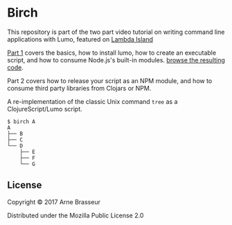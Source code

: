 # Birch

This repository is part of the two part video tutorial on writing command line applications with Lumo, featured on [Lambda Island](https://lambdaisland.com)

[Part 1](https://lambdaisland.com/episodes/building-cli-apps-with-lumo-part-1) covers the basics, how to install lumo, how to create an executable script, and how to consume Node.js's built-in modules. [browse the resulting code](https://github.com/lambdaisland/birch/tree/ep29-end).


Part 2 covers how to release your script as an NPM module, and how to consume third party libraries from Clojars or NPM.

A re-implementation of the classic Unix command `tree` as a ClojureScript/Lumo
script.

```
$ birch A
A
├── B
├── C
└── D
    ├── E
    ├── F
    └── G
```

## License

Copyright © 2017 Arne Brasseur

Distributed under the Mozilla Public License 2.0
